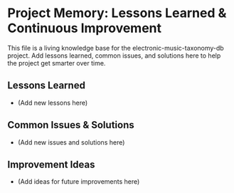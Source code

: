 # Project Memory: Lessons Learned & Continuous Improvement

This file is a living knowledge base for the electronic-music-taxonomy-db project. Add lessons learned, common issues, and solutions here to help the project get smarter over time.

## Lessons Learned
- (Add new lessons here)

## Common Issues & Solutions
- (Add new issues and solutions here)

## Improvement Ideas
- (Add ideas for future improvements here)
